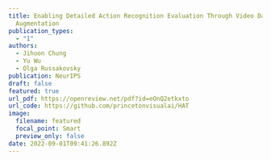 ```yaml
---
title: Enabling Detailed Action Recognition Evaluation Through Video Dataset
  Augmentation
publication_types:
  - "1"
authors:
  - Jihoon Chung
  - Yu Wu
  - Olga Russakovsky
publication: NeurIPS
draft: false
featured: true
url_pdf: https://openreview.net/pdf?id=eOnQ2etkxto
url_code: https://github.com/princetonvisualai/HAT
image:
  filename: featured
  focal_point: Smart
  preview_only: false
date: 2022-09-01T09:41:26.892Z
---
```


